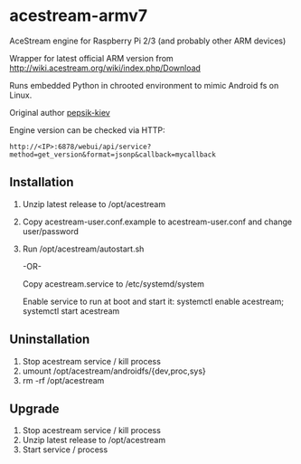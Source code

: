 # acestream-armv7
AceStream engine for Raspberry Pi 2/3 (and probably other ARM devices)

Wrapper for latest official ARM version from http://wiki.acestream.org/wiki/index.php/Download

Runs embedded Python in chrooted environment to mimic Android fs on Linux.

Original author [pepsik-kiev](https://github.com/pepsik-kiev)


Engine version can be checked via HTTP:
```
http://<IP>:6878/webui/api/service?method=get_version&format=jsonp&callback=mycallback
```

## Installation

1. Unzip latest release to /opt/acestream
2. Copy acestream-user.conf.example to acestream-user.conf and change user/password
3. Run /opt/acestream/autostart.sh

   -OR-

   Copy acestream.service to /etc/systemd/system

   Enable service to run at boot and start it: systemctl enable acestream; systemctl start acestream


## Uninstallation

1. Stop acestream service / kill process
2. umount /opt/acestream/androidfs/{dev,proc,sys}
3. rm -rf /opt/acestream


## Upgrade

1. Stop acestream service / kill process
2. Unzip latest release to /opt/acestream
3. Start service / process
